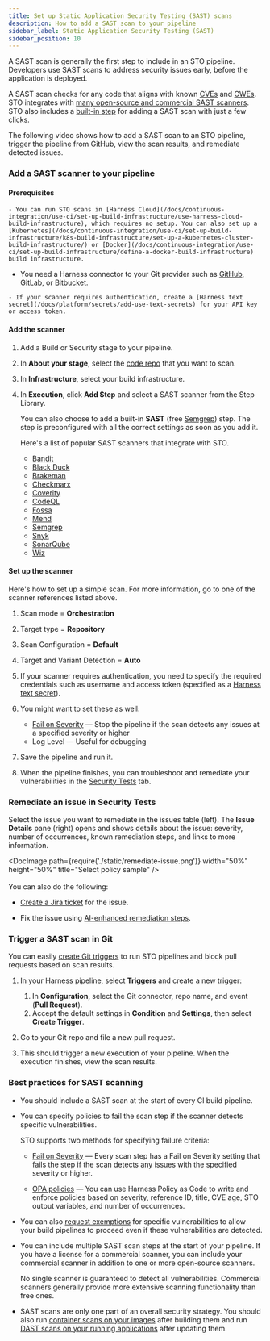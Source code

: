 ```yaml
---
title: Set up Static Application Security Testing (SAST) scans
description: How to add a SAST scan to your pipeline
sidebar_label: Static Application Security Testing (SAST)
sidebar_position: 10
---
```


<!-- https://www.harness.io/harness-devops-academy/what-is-static-application-security-testing-sast -->

A SAST scan is generally the first step to include in an STO pipeline. Developers use SAST scans to address security issues early, before the application is deployed.

A SAST scan checks for any code that aligns with known [CVEs](https://cve.mitre.org/) and [CWEs](https://cwe.mitre.org/). STO integrates with [many open-source and commercial SAST scanners](/docs/security-testing-orchestration/sto-techref-category/security-step-settings-reference#code-repo-scanners). STO also includes a [built-in step](/docs/security-testing-orchestration/sto-techref-category/built-in/sast) for adding a SAST scan with just a few clicks.

The following video shows how to add a SAST scan to an STO pipeline, trigger the pipeline from GitHub, view the scan results, and remediate detected issues.

<DocVideo src="https://www.youtube.com/watch?v=qFnS6X4d5Ro" />

### Add a SAST scanner to your pipeline

#### Prerequisites

    - You can run STO scans in [Harness Cloud](/docs/continuous-integration/use-ci/set-up-build-infrastructure/use-harness-cloud-build-infrastructure), which requires no setup. You can also set up a [Kubernetes](/docs/continuous-integration/use-ci/set-up-build-infrastructure/k8s-build-infrastructure/set-up-a-kubernetes-cluster-build-infrastructure/) or [Docker](/docs/continuous-integration/use-ci/set-up-build-infrastructure/define-a-docker-build-infrastructure) build infrastructure.

   - You need a Harness connector to your Git provider such as [GitHub](/docs/platform/connectors/code-repositories/ref-source-repo-provider/git-hub-connector-settings-reference), [GitLab](/docs/platform/connectors/code-repositories/ref-source-repo-provider/git-lab-connector-settings-reference/), or [Bitbucket](/docs/platform/connectors/code-repositories/ref-source-repo-provider/bitbucket-connector-settings-reference).
	
	- If your scanner requires authentication, create a [Harness text secret](/docs/platform/secrets/add-use-text-secrets) for your API key or access token. 

#### Add the scanner

1. Add a Build or Security stage to your pipeline.
2. In **About your stage**, select the [code repo](/docs/continuous-integration/use-ci/codebase-configuration/create-and-configure-a-codebase/) that you want to scan.
3. In **Infrastructure**, select your build infrastructure.
4. In **Execution**, click **Add Step** and select a SAST scanner from the Step Library.

   You can also choose to add a built-in **SAST** (free [Semgrep](/docs/security-testing-orchestration/sto-techref-category/semgrep/semgrep-scanner-reference)) step. The step is preconfigured with all the correct settings as soon as you add it.

   Here's a list of popular SAST scanners that integrate with STO.

   - [Bandit](/docs/security-testing-orchestration/sto-techref-category/bandit-scanner-reference)
   - [Black Duck](/docs/security-testing-orchestration/sto-techref-category/black-duck-hub-scanner-reference)
   - [Brakeman](/docs/security-testing-orchestration/sto-techref-category/brakeman-scanner-reference)
   - [Checkmarx](/docs/security-testing-orchestration/sto-techref-category/checkmarx-scanner-reference)
   - [Coverity](/docs/security-testing-orchestration/sto-techref-category/coverity-scanner-reference)
   - [CodeQL](/docs/security-testing-orchestration/sto-techref-category/codeql-scanner-reference)
   - [Fossa](/docs/security-testing-orchestration/sto-techref-category/fossa-scanner-reference)
   - [Mend](/docs/security-testing-orchestration/sto-techref-category/mend-scanner-reference)
   - [Semgrep](/docs/security-testing-orchestration/sto-techref-category/semgrep/semgrep-scanner-reference)
   - [Snyk](/docs/security-testing-orchestration/sto-techref-category/snyk/snyk-scanner-reference)
   - [SonarQube](/docs/security-testing-orchestration/sto-techref-category/sonarqube-sonar-scanner-reference)
   - [Wiz](/docs/security-testing-orchestration/sto-techref-category/wiz/repo-scans-with-wiz)

#### Set up the scanner

Here's how to set up a simple scan. For more information, go to one of the scanner references listed above.

1. Scan mode = **Orchestration**
2. Target type = **Repository**
3. Scan Configuration = **Default**
4. Target and Variant Detection = **Auto**
5. If your scanner requires authentication, you need to specify the required credentials such as username and access token (specified as a [Harness text secret](/docs/platform/secrets/add-use-text-secrets)).

6. You might want to set these as well:

    - [Fail on Severity](/docs/security-testing-orchestration/get-started/key-concepts/fail-pipelines-by-severity) — Stop the pipeline if the scan detects any issues at a specified severity or higher
    - Log Level — Useful for debugging

4. Save the pipeline and run it.

5. When the pipeline finishes, you can troubleshoot and remediate your vulnerabilities in the [Security Tests](/docs/security-testing-orchestration/dashboards/view-scan-results) tab.

### Remediate an issue in Security Tests

Select the issue you want to remediate in the issues table (left). The **Issue Details** pane (right) opens and shows details about the issue: severity, number of occurrences, known remediation steps, and links to more information.

<DocImage path={require('./static/remediate-issue.png')} width="50%" height="50%" title="Select policy sample" />
<br/>
<br/>
You can also do the following:

   - [Create a Jira ticket](/docs/security-testing-orchestration/jira-integrations) for the issue.

   - Fix the issue using [AI-enhanced remediation steps](/docs/security-testing-orchestration/remediations/ai-based-remediations).

### Trigger a SAST scan in Git 

You can easily [create Git triggers](/docs/security-testing-orchestration/use-sto/stop-builds-based-on-scan-results/github-triggers) to run STO pipelines and block pull requests based on scan results. 

1. In your Harness pipeline, select **Triggers** and create a new trigger: 

   1. In **Configuration**, select the Git connector, repo name, and event (**Pull Request**).
   2. Accept the default settings in **Condition** and **Settings**, then select **Create Trigger**. 

2. Go to your Git repo and file a new pull request. 

3. This should trigger a new execution of your pipeline. When the execution finishes, view the scan results. 

### Best practices for SAST scanning

- You should include a SAST scan at the start of every CI build pipeline. 

- You can specify policies to fail the scan step if the scanner detects specific vulnerabilities. 

   STO supports two methods for specifying failure criteria: 

    - [Fail on Severity](/docs/security-testing-orchestration/get-started/key-concepts/fail-pipelines-by-severity) — Every scan step has a Fail on Severity setting that fails the step if the scan detects any issues with the specified severity or higher. 

    - [OPA policies](/docs/security-testing-orchestration/policies/create-opa-policies) — You can use Harness Policy as Code to write and enforce policies based on severity, reference ID, title, CVE age, STO output variables, and number of occurrences.

- You can also [request exemptions](/docs/security-testing-orchestration/exemptions/exemption-workflows) for specific vulnerabilities to allow your build pipelines to proceed even if these vulnerabilities are detected.

- You can include multiple SAST scan steps at the start of your pipeline. If you have a license for a commercial scanner, you can include your commercial scanner in addition to one or more open-source scanners.

   No single scanner is guaranteed to detect all vulnerabilities. Commercial scanners generally provide more extensive scanning functionality than free ones. 

- SAST scans are only one part of an overall security strategy. You should also run [container scans on your images](/docs/security-testing-orchestration/sto-techref-category/security-step-settings-reference#artifact-scanners) after building them and run [DAST scans on your running applications](/docs/security-testing-orchestration/sto-techref-category/security-step-settings-reference#artifact-scanners) after updating them.

<!-- ### Benefits

Here are some significant benefits of including SAST scans in your Harness pipelines:

- SAST scans enable developers to address security issues at the earliest stage of development.

- SAST scans enable you to analyze the source code, bytecode, or compiled version of an application without running it.

- SAST scans promote secure coding practices and foster a security-conscious mindset among developers.

- SAST scans are critical for helping organizations meet government regulations and industry standards for secure coding practices and application security. Addressing security scans early ensures trust among customers, partners, and stakeholders.

- SAST scans can analyze complex codebases and detect even the most obscure vulnerabilities.

- SAST scans can detect a wide range of security issues. Here are just a few common examples:

  - [cross-site scripting (XSS) vulnerabilities](https://cwe.mitre.org/data/definitions/79.html)
  - [SQL injection flaws](https://cwe.mitre.org/data/definitions/89.html)
  - [buffer overflows](https://cwe.mitre.org/data/definitions/119.html)
  - [risky cryptographic algorithms](https://cwe.mitre.org/data/definitions/327.html)

-->